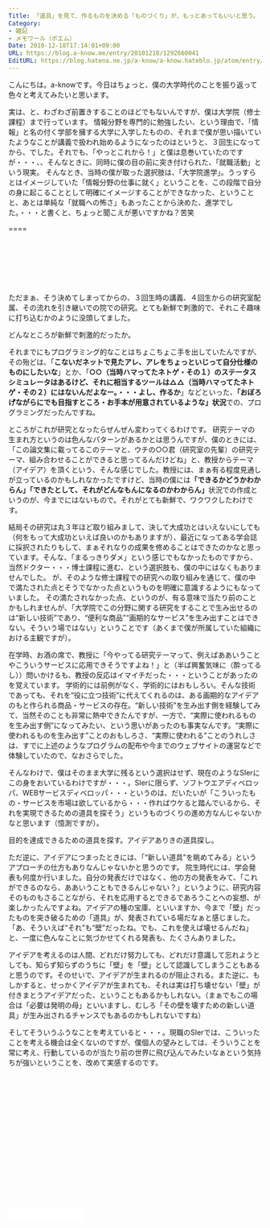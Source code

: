 ```yaml
---
Title: 「道具」を見て、作るものを決める「ものづくり」が、もっとあってもいいと思う。
Category:
- 雑記
- メモワール（ポエム）
Date: 2010-12-18T17:14:01+09:00
URL: https://blog.a-know.me/entry/20101218/1292660041
EditURL: https://blog.hatena.ne.jp/a-know/a-know.hateblo.jp/atom/entry/12921228815727979780
---
```


こんにちは。a-knowです。今日はちょっと、僕の大学時代のことを振り返って色々と考えてみたいと思います。


実は、と、わざわざ前置きすることのほどでもないんですが、僕は大学院（修士課程）まで行っています。
情報分野を専門的に勉強したい、という理由で、「情報」と名の付く学部を擁する大学に入学したものの、それまで僕が思い描いていたようなことが講義で扱われ始めるようになったのはというと、３回生になってから、でした。それでも、「やっとこれから！」と僕は息巻いていたのですが・・・、、そんなときに、同時に僕の目の前に突き付けられた、「就職活動」という現実。
そんなとき、当時の僕が取った選択肢は、「大学院進学」。うっすらとはイメージしていた「情報分野の仕事に就く」ということを、この段階で自分の身に起こることとして明確にイメージすることができなかった、ということと、あとは単純な「就職への怖さ」もあったことから決めた、進学でした。・・・と書くと、ちょっと聞こえが悪いですかね？苦笑

====

<script async src="//pagead2.googlesyndication.com/pagead/js/adsbygoogle.js"></script>
<!-- article-top -->
<ins class="adsbygoogle"
     style="display:inline-block;width:728px;height:90px"
     data-ad-client="ca-pub-3463034538369189"
     data-ad-slot="8367620130"></ins>
<script>
(adsbygoogle = window.adsbygoogle || []).push({});
</script>

ただまぁ、そう決めてしまってからの、３回生時の講義、４回生からの研究室配属、その流れを引き継いでの院での研究。とても新鮮で刺激的で、それこそ趣味に打ち込むかのように没頭してました。


どんなところが新鮮で刺激的だったか。


それまでにもプログラミング的なことはちょこちょこ手を出していたんですが、その殆どは、「<span style="font-weight:bold;">こないだネットで見たアレ、アレをちょっといじって自分仕様のものにしたいな</span>」とか、「<span style="font-weight:bold;">○○（当時ハマってたネトゲ・その１）のステータスシミュレータはあるけど、それに相当するツールは△△（当時ハマってたネトゲ・その２）にはないんだよなー。・・・よし、作るか</span>」などといった、<span style="font-weight:bold;">「おぼろげながらにでも目指すところ・お手本が用意されているような」状況</span>での、プログラミングだったんですね。

ところがこれが研究となったらぜんぜん変わってくるわけです。
研究テーマの生まれ方というのは色んなパターンがあるかとは思うんですが、僕のときには、「この論文集に載ってるこのテーマと、ウチの○○君（研究室の先輩）の研究テーマ、組み合わせることができると思ってるんだけどね」と、教授からテーマ（アイデア）を頂くという、そんな感じでした。教授には、まぁ有る程度見通しが立っているのかもしれなかったですけど、当時の僕には<span style="font-weight:bold;">「できるかどうかわからん」「できたとして、それがどんなもんになるのかわからん」</span>状況での作成というのが、今までにはないもので。それがとても新鮮で、ワクワクしたわけです。

結局その研究は丸３年ほど取り組みまして、決して大成功とはいえないにしても（何をもって大成功といえば良いのかもありますが）、最近になってある学会誌に採択されたりもして、まぁそれなりの成果を修めることはできたのかなと思っています。そんな、「まるっきりダメ」という感じでもなかったものですから、当然ドクター・・・博士課程に進む、という選択肢も、僕の中にはなくもありませんでした。
が、そのような修士課程での研究への取り組みを通じて、僕の中で満たされた点とそうでなかった点というものを明確に意識するようにもなっていました。
その満たされなかった点、というのが、有る意味で当たり前のことかもしれませんが、「大学院でこの分野に関する研究をすることで生み出せるのは“新しい技術”であり、“便利な商品”“画期的なサービス”を生み出すことはできない。そういう場ではない」ということです（あくまで僕が所属していた組織における主観ですが）。

在学時、お酒の席で、教授に「今やってる研究テーマって、例えばああいうことやこういうサービスに応用できそうですよね！」と（半ば興奮気味に（酔ってるし））問いかけるも、教授の反応はイマイチだった・・・ということがあったのを覚えています。
学術的には前例がなく、学術的にはおもしろい。そんな技術であっても、それを“役に立つ技術”に代えてくれるのは、ある画期的なアイデアのもと作られる商品・サービスの存在。“新しい技術”を生み出す側を経験してみて、当然そのことも非常に熱中できたんですが、一方で、“実際に使われるものを生み出す側”になってみたい、という思いがあったのも事実なんです。“実際に使われるものを生み出す”ことのおもしろさ、“実際に使われる”ことのうれしさは、すでに上述のようなプログラムの配布や今までのウェブサイトの運営などで体験していたので、なおさらでした。

そんなわけで、僕はそのまま大学に残るという選択はせず、現在のようなSIerにこの身をおいているわけですが・・・。SIerに限らず、ソフトウエアディベロッパ、WEBサービスディベロッパ・・・というのは、だいたいが「こういったもの・サービスを市場は欲しているから・・・作ればウケると踏んでいるから、それを実現できるための道具を探そう」というものづくりの進め方なんじゃないかなと思います（憶測ですが）。


目的を達成できるための道具を探す。アイデアありきの道具探し。


ただ逆に、アイデアにつまったときには、「“新しい道具”を眺めてみる」というアプローチの仕方もありなんじゃないかと思うのです。
院生時代には、学会発表も何度か行いました。自分の発表だけではなく、他の方の発表をみて、「これができるのなら、ああいうこともできるんじゃない？」というように、研究内容そのものもさることながら、それを応用するとできるであろうことへの妄想、が楽しかったんですよね。アイデアの種の宝庫、といいますか、今まで「壁」だったものを突き破るための「道具」が、発表されている場だなぁと感じました。「あ、そういえば“それ”も“壁”だったね。でも、これを使えば壊せるんだね」と、一度に色んなことに気づかせてくれる発表も、たくさんありました。


アイデアを考えるのは人間、どれだけ努力しても、どれだけ意識して忘れようとしても、知らず知らずのうちに「壁」を「壁」として認識してしまうこともあると思うのです。そのせいで、アイデアが生まれるのが阻止される。また逆に、もしかすると、せっかくアイデアが生まれても、それは実は打ち壊せない「壁」が付きまとうアイデアだった、ということもあるかもしれない。（まぁでもこの場合は「必要は発明の母」といいますし、むしろ「その壁を壊すための新しい道具」が生み出されるチャンスでもあるのかもしれないですね）

そしてそういうふうなことを考えていると・・・。現職のSIerでは、こういったことを考える機会は全くないのですが、僕個人の望みとしては、そういうことを常に考え、行動しているのが当たり前の世界に飛び込んでみたいなぁという気持ちが強いということを、改めて実感するのです。

<script async src="//pagead2.googlesyndication.com/pagead/js/adsbygoogle.js"></script>
<!-- article-bottom2 -->
<ins class="adsbygoogle"
     style="display:inline-block;width:300px;height:250px"
     data-ad-client="ca-pub-3463034538369189"
     data-ad-slot="5274552934"></ins>
<script>
(adsbygoogle = window.adsbygoogle || []).push({});
</script>


<iframe src="//blog.hatena.ne.jp/a-know/a-know.hateblo.jp/subscribe/iframe" allowtransparency="true" frameborder="0" scrolling="no" width="150" height="28"></iframe>


<script src="https://moshi-moshi.moshimo.works/moshimoshi/a_know_blog/20101218-1292660041?title=%E3%80%8C%E9%81%93%E5%85%B7%E3%80%8D%E3%82%92%E8%A6%8B%E3%81%A6%E3%80%81%E4%BD%9C%E3%82%8B%E3%82%82%E3%81%AE%E3%82%92%E6%B1%BA%E3%82%81%E3%82%8B%E3%80%8C%E3%82%82%E3%81%AE%E3%81%A5%E3%81%8F%E3%82%8A%E3%80%8D%E3%81%8C%E3%80%81%E3%82%82%E3%81%A3%E3%81%A8%E3%81%82%E3%81%A3%E3%81%A6%E3%82%82%E3%81%84%E3%81%84%E3%81%A8%E6%80%9D%E3%81%86%E3%80%82"></script>
